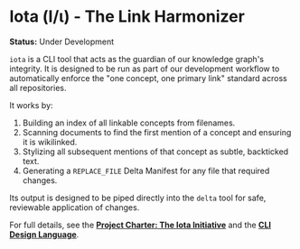 # Iota (Ι/ι) - The Link Harmonizer

**Status:** Under Development

`iota` is a CLI tool that acts as the guardian of our knowledge graph's integrity. It is designed to be run as part of our development workflow to automatically enforce the "one concept, one primary link" standard across all repositories.

It works by:
1.  Building an index of all linkable concepts from filenames.
2.  Scanning documents to find the first mention of a concept and ensuring it is wikilinked.
3.  Stylizing all subsequent mentions of that concept as subtle, backticked text.
4.  Generating a `REPLACE_FILE` Delta Manifest for any file that required changes.

Its output is designed to be piped directly into the `delta` tool for safe, reviewable application of changes.

For full details, see the **[Project Charter: The Iota Initiative](../../../foundation/Project-Management/Project-Charter-Iota-Initiative.md)** and the **[CLI Design Language](../../../docs/CLI-Design-Language.md)**.
